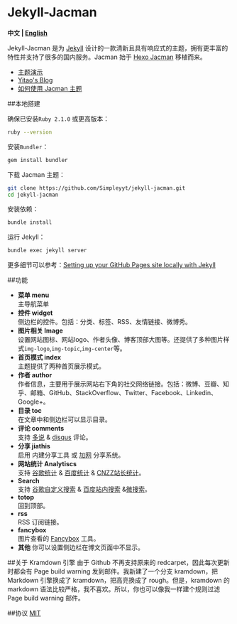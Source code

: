 # Jekyll-Jacman

**中文 | [English](/README_en.md)**

Jekyll-Jacman 是为 [Jekyll](http://jekyllrb.com) 设计的一款清新且具有响应式的主题，拥有更丰富的特性并支持了很多的国内服务。Jacman 始于 [Hexo Jacman](https://github.com/wuchong/jacman) 移植而来。

 * [主题演示](http://simpleyyt.github.io/jekyll-jacman/)
 * [Yitao's Blog](http://simpleyyt.github.io)
 * [如何使用 Jacman 主题](http://simpleyyt.github.io/jekyll-jacman/jekyll/2015/09/20/how-to-use-jacman)

##本地搭建

确保已安装`Ruby 2.1.0` 或更高版本：

```sh
ruby --version
```

安装`Bundler`：

```sh
gem install bundler
```

下载 Jacman 主题：

```sh
git clone https://github.com/Simpleyyt/jekyll-jacman.git
cd jekyll-jacman
```

安装依赖：

```sh
bundle install
```

运行 Jekyll：

```sh
bundle exec jekyll server
```

更多细节可以参考：[Setting up your GitHub Pages site locally with Jekyll](https://help.github.com/articles/setting-up-your-github-pages-site-locally-with-jekyll/)

##功能
- **菜单 menu**  
 主导航菜单
- **控件 widget**  
 侧边栏的控件。包括：分类、标签、RSS、友情链接、微博秀。
- **图片相关 Image**  
 设置网站图标、网站logo、作者头像、博客顶部大图等。还提供了多种图片样式`img-logo`,`img-topic`,`img-center`等。
- **首页模式 index**  
 主题提供了两种首页展示模式。
- **作者 author**  
 作者信息，主要用于展示网站右下角的社交网络链接。包括：微博、豆瓣、知乎、邮箱、GitHub、StackOverflow、Twitter、Facebook、Linkedin、Google+。
- **目录 toc**  
 在文章中和侧边栏可以显示目录。
- **评论 comments**  
 支持 [多说](http://duoshuo.com/) & [disqus](https://disqus.com/) 评论。
- **分享 jiathis**  
 启用 内建分享工具 或 [加网](http://www.jiathis.com/) 分享系统。
- **网站统计 Analytiscs**  
 支持 [谷歌统计](http://www.google.com/analytics/) & [百度统计](http://tongji.baidu.com/) & [CNZZ站长统计](http://www.cnzz.com/)。
- **Search**  
 支持 [谷歌自定义搜索](https://www.google.com/cse/ ) & [百度站内搜索](http://zn.baidu.com/)  &[微搜索](http://tinysou.com/)。
- **totop**  
 回到顶部。
- **rss**  
 RSS 订阅链接。
- **fancybox**  
 图片查看的 [Fancybox](http://fancyapps.com/fancybox/) 工具。
- **其他**
 你可以设置侧边栏在博文页面中不显示。

##关于 Kramdown 引擎
由于 Github 不再支持原来的 redcarpet，因此每次更新时都会有 Page build warning 发到邮件。我新建了一个分支 kramdown，把 Markdown 引擎换成了 kramdown，把高亮换成了 rough。但是，kramdown 的 markdown 语法比较严格，我不喜欢。所以，你也可以像我一样建个规则过滤 Page build warning 邮件。

##协议
[MIT](/LICENSE)
